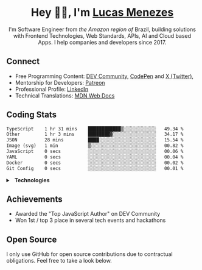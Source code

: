 <h1 align="center">Hey 👋🏻, I'm <a href="https://lucasm.dev">Lucas Menezes</a></h1>
<p align="center">I'm Software Engineer from <i>the Amazon region of</i> Brazil, building solutions with Frontend Technologies, Web Standards, APIs, AI and Cloud based Apps. I help companies and developers since 2017.</p>

## Connect

- Free Programming Content: [DEV Community](https://dev.to/lucasm), [CodePen](https://codepen.io/lucasm) and [X (Twitter)](https://x.com/lucasmezs),
- Mentorship for Developers: [Patreon](https://patreon.com/lucasm)
- Professional Profile: [LinkedIn](https://linkedin.com/in/lucasmezs)
- Technical Translations: [MDN Web Docs](https://github.com/mdn/)


## Coding Stats

<!--START_SECTION:waka-->

```txt
TypeScript    1 hr 31 mins    ████████████▒░░░░░░░░░░░░   49.34 %
Other         1 hr 3 mins     ████████▓░░░░░░░░░░░░░░░░   34.17 %
JSON          28 mins         ████░░░░░░░░░░░░░░░░░░░░░   15.54 %
Image (svg)   1 min           ▒░░░░░░░░░░░░░░░░░░░░░░░░   00.82 %
JavaScript    0 secs          ░░░░░░░░░░░░░░░░░░░░░░░░░   00.06 %
YAML          0 secs          ░░░░░░░░░░░░░░░░░░░░░░░░░   00.04 %
Docker        0 secs          ░░░░░░░░░░░░░░░░░░░░░░░░░   00.02 %
Git Config    0 secs          ░░░░░░░░░░░░░░░░░░░░░░░░░   00.01 %
```

<!--END_SECTION:waka-->

<details>
<summary><strong>&nbsp;&nbsp;Technologies</strong></summary>
</br>
  
[![typescript](https://skillicons.dev/icons?i=typescript)](https://typescriptlang.org/)
[![react](https://skillicons.dev/icons?i=react)](https://react.dev)
[![css](https://skillicons.dev/icons?i=css)](https://developer.mozilla.org/docs/Web/CSS)
[![webpack](https://skillicons.dev/icons?i=webpack)](https://webpack.js.org/)
[![sass](https://skillicons.dev/icons?i=sass)](https://sass-lang.com/)
[![html](https://skillicons.dev/icons?i=html)](https://developer.mozilla.org/docs/Web/HTML)
[![javascript](https://skillicons.dev/icons?i=javascript)](https://developer.mozilla.org/docs/Web/JavaScript)
[![nodejs](https://skillicons.dev/icons?i=nodejs)](https://nodejs.org)
[![graphql](https://skillicons.dev/icons?i=graphql)](https://graphql.org/)
[![docker](https://skillicons.dev/icons?i=docker)](https://docker.com/)
[![git](https://skillicons.dev/icons?i=git)](https://git-scm.com/)
[![jest](https://skillicons.dev/icons?i=jest)](https://jestjs.io/)
[![vue](https://skillicons.dev/icons?i=vue)](https://vuejs.org/)
[![angular](https://skillicons.dev/icons?i=angular)](https://angular.io/)
[![java](https://skillicons.dev/icons?i=java)](https://java.com/)
[![c](https://skillicons.dev/icons?i=c)](https://w3schools.com/c/)
[![nextjs](https://skillicons.dev/icons?i=nextjs)](https://nextjs.org/)
[![wordpress](https://skillicons.dev/icons?i=wordpress)](https://wordpress.org/)
[![postgresql](https://skillicons.dev/icons?i=postgresql)](https://postgresql.org/)
[![cloudflare](https://skillicons.dev/icons?i=cloudflare)](https://cloudflare.com/)
[![aws](https://skillicons.dev/icons?i=aws)](https://aws.amazon.com/)
[![azure](https://skillicons.dev/icons?i=azure)](https://azure.microsoft.com/)
[![gcp](https://skillicons.dev/icons?i=gcp)](https://cloud.google.com/)
[![nginx](https://skillicons.dev/icons?i=nginx)](https://nginx.com/)
[![styledcomponents](https://skillicons.dev/icons?i=styledcomponents)](https://styled-components.com/)
[![svg](https://skillicons.dev/icons?i=svg)](https://developer.mozilla.org/docs/Web/SVG)
[![vscode](https://skillicons.dev/icons?i=vscode)](https://code.visualstudio.com/)
[![vim](https://skillicons.dev/icons?i=vim)](https://neovim.io/)
[![linux](https://skillicons.dev/icons?i=linux)](https://distrochooser.de/)
[![apple](https://skillicons.dev/icons?i=apple)](https://apple.com/macos)
[![openstack](https://skillicons.dev/icons?i=openstack)](https://openstack.org/)
[![grafana](https://skillicons.dev/icons?i=grafana)](https://grafana.com/)


</details>

## Achievements

- Awarded the "Top JavaScript Author" on DEV Community
- Won 1st / top 3 place in several tech events and hackathons

## Open Source

I only use GitHub for open source contributions due to contractual obligations. Feel free to take a look below.
